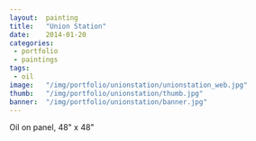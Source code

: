 ```yaml
---
layout:  painting
title:   "Union Station"
date:    2014-01-20
categories:
 - portfolio
 - paintings
tags:
 - oil
image:   "/img/portfolio/unionstation/unionstation_web.jpg"
thumb:   "/img/portfolio/unionstation/thumb.jpg"
banner:  "/img/portfolio/unionstation/banner.jpg"
---
```


Oil on panel, 48" x 48"